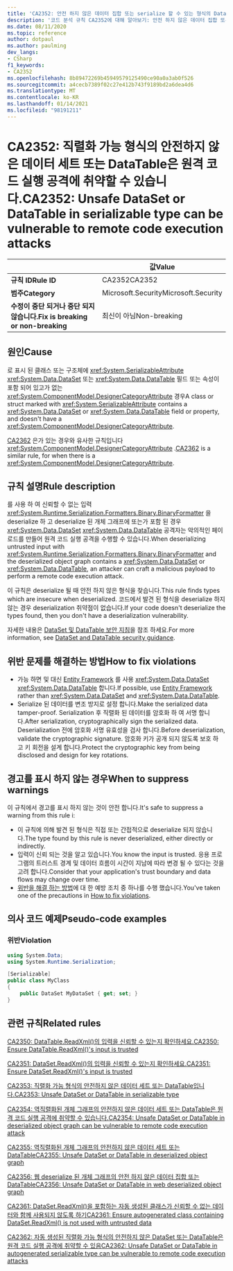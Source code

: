 ```yaml
---
title: 'CA2352: 안전 하지 않은 데이터 집합 또는 serialize 할 수 있는 형식의 DataTable은 원격 코드 실행 공격에 취약할 수 있습니다 (코드 분석).'
description: '코드 분석 규칙 CA2352에 대해 알아보기: 안전 하지 않은 데이터 집합 또는 직렬화 가능 형식의 DataTable은 원격 코드 실행 공격에 취약할 수 있습니다.'
ms.date: 08/11/2020
ms.topic: reference
author: dotpaul
ms.author: paulming
dev_langs:
- CSharp
f1_keywords:
- CA2352
ms.openlocfilehash: 8b89472269b45949579125490ce90a0a3ab0f526
ms.sourcegitcommit: a4cecb7389f02c27e412b743f9189bd2a6dea4d6
ms.translationtype: MT
ms.contentlocale: ko-KR
ms.lasthandoff: 01/14/2021
ms.locfileid: "98191211"
---
```

# <a name="ca2352-unsafe-dataset-or-datatable-in-serializable-type-can-be-vulnerable-to-remote-code-execution-attacks"></a><span data-ttu-id="98fa7-103">CA2352: 직렬화 가능 형식의 안전하지 않은 데이터 세트 또는 DataTable은 원격 코드 실행 공격에 취약할 수 있습니다.</span><span class="sxs-lookup"><span data-stu-id="98fa7-103">CA2352: Unsafe DataSet or DataTable in serializable type can be vulnerable to remote code execution attacks</span></span>

| | <span data-ttu-id="98fa7-104">값</span><span class="sxs-lookup"><span data-stu-id="98fa7-104">Value</span></span> |
|-|-|
| <span data-ttu-id="98fa7-105">**규칙 ID**</span><span class="sxs-lookup"><span data-stu-id="98fa7-105">**Rule ID**</span></span> |<span data-ttu-id="98fa7-106">CA2352</span><span class="sxs-lookup"><span data-stu-id="98fa7-106">CA2352</span></span>|
| <span data-ttu-id="98fa7-107">**범주**</span><span class="sxs-lookup"><span data-stu-id="98fa7-107">**Category**</span></span> |<span data-ttu-id="98fa7-108">Microsoft.Security</span><span class="sxs-lookup"><span data-stu-id="98fa7-108">Microsoft.Security</span></span>|
| <span data-ttu-id="98fa7-109">**수정이 중단 되거나 중단 되지 않습니다.**</span><span class="sxs-lookup"><span data-stu-id="98fa7-109">**Fix is breaking or non-breaking**</span></span> |<span data-ttu-id="98fa7-110">최신이 아님</span><span class="sxs-lookup"><span data-stu-id="98fa7-110">Non-breaking</span></span>|

## <a name="cause"></a><span data-ttu-id="98fa7-111">원인</span><span class="sxs-lookup"><span data-stu-id="98fa7-111">Cause</span></span>

<span data-ttu-id="98fa7-112">로 표시 된 클래스 또는 구조체에 <xref:System.SerializableAttribute> <xref:System.Data.DataSet> 또는 <xref:System.Data.DataTable> 필드 또는 속성이 포함 되어 있고가 없는 <xref:System.ComponentModel.DesignerCategoryAttribute> 경우</span><span class="sxs-lookup"><span data-stu-id="98fa7-112">A class or struct marked with <xref:System.SerializableAttribute> contains a <xref:System.Data.DataSet> or <xref:System.Data.DataTable> field or property, and doesn't have a <xref:System.ComponentModel.DesignerCategoryAttribute>.</span></span>

<span data-ttu-id="98fa7-113">[CA2362](ca2362.md) 은가 있는 경우와 유사한 규칙입니다 <xref:System.ComponentModel.DesignerCategoryAttribute> .</span><span class="sxs-lookup"><span data-stu-id="98fa7-113">[CA2362](ca2362.md) is a similar rule, for when there is a <xref:System.ComponentModel.DesignerCategoryAttribute>.</span></span>

## <a name="rule-description"></a><span data-ttu-id="98fa7-114">규칙 설명</span><span class="sxs-lookup"><span data-stu-id="98fa7-114">Rule description</span></span>

<span data-ttu-id="98fa7-115">를 사용 하 여 신뢰할 수 없는 입력 <xref:System.Runtime.Serialization.Formatters.Binary.BinaryFormatter> 을 deserialize 하 고 deserialize 된 개체 그래프에 또는가 포함 된 경우 <xref:System.Data.DataSet> <xref:System.Data.DataTable> 공격자는 악의적인 페이로드를 만들어 원격 코드 실행 공격을 수행할 수 있습니다.</span><span class="sxs-lookup"><span data-stu-id="98fa7-115">When deserializing untrusted input with <xref:System.Runtime.Serialization.Formatters.Binary.BinaryFormatter> and the deserialized object graph contains a <xref:System.Data.DataSet> or <xref:System.Data.DataTable>, an attacker can craft a malicious payload to perform a remote code execution attack.</span></span>

<span data-ttu-id="98fa7-116">이 규칙은 deserialize 될 때 안전 하지 않은 형식을 찾습니다.</span><span class="sxs-lookup"><span data-stu-id="98fa7-116">This rule finds types which are insecure when deserialized.</span></span> <span data-ttu-id="98fa7-117">코드에서 발견 된 형식을 deserialize 하지 않는 경우 deserialization 취약점이 없습니다.</span><span class="sxs-lookup"><span data-stu-id="98fa7-117">If your code doesn't deserialize the types found, then you don't have a deserialization vulnerability.</span></span>

<span data-ttu-id="98fa7-118">자세한 내용은 [DataSet 및 DataTable 보안 지침](../../../framework/data/adonet/dataset-datatable-dataview/security-guidance.md)을 참조 하세요.</span><span class="sxs-lookup"><span data-stu-id="98fa7-118">For more information, see [DataSet and DataTable security guidance](../../../framework/data/adonet/dataset-datatable-dataview/security-guidance.md).</span></span>

## <a name="how-to-fix-violations"></a><span data-ttu-id="98fa7-119">위반 문제를 해결하는 방법</span><span class="sxs-lookup"><span data-stu-id="98fa7-119">How to fix violations</span></span>

- <span data-ttu-id="98fa7-120">가능 하면 및 대신 [Entity Framework](/ef/) 를 사용 <xref:System.Data.DataSet> <xref:System.Data.DataTable> 합니다.</span><span class="sxs-lookup"><span data-stu-id="98fa7-120">If possible, use [Entity Framework](/ef/) rather than <xref:System.Data.DataSet> and <xref:System.Data.DataTable>.</span></span>
- <span data-ttu-id="98fa7-121">Serialize 된 데이터를 변조 방지로 설정 합니다.</span><span class="sxs-lookup"><span data-stu-id="98fa7-121">Make the serialized data tamper-proof.</span></span> <span data-ttu-id="98fa7-122">Serialization 후 직렬화 된 데이터를 암호화 하 여 서명 합니다.</span><span class="sxs-lookup"><span data-stu-id="98fa7-122">After serialization, cryptographically sign the serialized data.</span></span> <span data-ttu-id="98fa7-123">Deserialization 전에 암호화 서명 유효성을 검사 합니다.</span><span class="sxs-lookup"><span data-stu-id="98fa7-123">Before deserialization, validate the cryptographic signature.</span></span> <span data-ttu-id="98fa7-124">암호화 키가 공개 되지 않도록 보호 하 고 키 회전을 설계 합니다.</span><span class="sxs-lookup"><span data-stu-id="98fa7-124">Protect the cryptographic key from being disclosed and design for key rotations.</span></span>

## <a name="when-to-suppress-warnings"></a><span data-ttu-id="98fa7-125">경고를 표시 하지 않는 경우</span><span class="sxs-lookup"><span data-stu-id="98fa7-125">When to suppress warnings</span></span>

<span data-ttu-id="98fa7-126">이 규칙에서 경고를 표시 하지 않는 것이 안전 합니다.</span><span class="sxs-lookup"><span data-stu-id="98fa7-126">It's safe to suppress a warning from this rule i:</span></span>

- <span data-ttu-id="98fa7-127">이 규칙에 의해 발견 된 형식은 직접 또는 간접적으로 deserialize 되지 않습니다.</span><span class="sxs-lookup"><span data-stu-id="98fa7-127">The type found by this rule is never deserialized, either directly or indirectly.</span></span>
- <span data-ttu-id="98fa7-128">입력이 신뢰 되는 것을 알고 있습니다.</span><span class="sxs-lookup"><span data-stu-id="98fa7-128">You know the input is trusted.</span></span> <span data-ttu-id="98fa7-129">응용 프로그램의 트러스트 경계 및 데이터 흐름이 시간이 지남에 따라 변경 될 수 있다는 것을 고려 합니다.</span><span class="sxs-lookup"><span data-stu-id="98fa7-129">Consider that your application's trust boundary and data flows may change over time.</span></span>
- <span data-ttu-id="98fa7-130">[위반을 해결 하는 방법](#how-to-fix-violations)에 대 한 예방 조치 중 하나를 수행 했습니다.</span><span class="sxs-lookup"><span data-stu-id="98fa7-130">You've taken one of the precautions in [How to fix violations](#how-to-fix-violations).</span></span>

## <a name="pseudo-code-examples"></a><span data-ttu-id="98fa7-131">의사 코드 예제</span><span class="sxs-lookup"><span data-stu-id="98fa7-131">Pseudo-code examples</span></span>

### <a name="violation"></a><span data-ttu-id="98fa7-132">위반</span><span class="sxs-lookup"><span data-stu-id="98fa7-132">Violation</span></span>

```csharp
using System.Data;
using System.Runtime.Serialization;

[Serializable]
public class MyClass
{
    public DataSet MyDataSet { get; set; }
}
```

## <a name="related-rules"></a><span data-ttu-id="98fa7-133">관련 규칙</span><span class="sxs-lookup"><span data-stu-id="98fa7-133">Related rules</span></span>

[<span data-ttu-id="98fa7-134">CA2350: DataTable.ReadXml()의 입력을 신뢰할 수 있는지 확인하세요.</span><span class="sxs-lookup"><span data-stu-id="98fa7-134">CA2350: Ensure DataTable.ReadXml()'s input is trusted</span></span>](ca2350.md)

[<span data-ttu-id="98fa7-135">CA2351: DataSet.ReadXml()의 입력을 신뢰할 수 있는지 확인하세요.</span><span class="sxs-lookup"><span data-stu-id="98fa7-135">CA2351: Ensure DataSet.ReadXml()'s input is trusted</span></span>](ca2351.md)

[<span data-ttu-id="98fa7-136">CA2353: 직렬화 가능 형식의 안전하지 않은 데이터 세트 또는 DataTable입니다.</span><span class="sxs-lookup"><span data-stu-id="98fa7-136">CA2353: Unsafe DataSet or DataTable in serializable type</span></span>](ca2353.md)

[<span data-ttu-id="98fa7-137">CA2354: 역직렬화된 개체 그래프의 안전하지 않은 데이터 세트 또는 DataTable은 원격 코드 실행 공격에 취약할 수 있습니다.</span><span class="sxs-lookup"><span data-stu-id="98fa7-137">CA2354: Unsafe DataSet or DataTable in deserialized object graph can be vulnerable to remote code execution attack</span></span>](ca2354.md)

[<span data-ttu-id="98fa7-138">CA2355: 역직렬화된 개체 그래프의 안전하지 않은 데이터 세트 또는 DataTable</span><span class="sxs-lookup"><span data-stu-id="98fa7-138">CA2355: Unsafe DataSet or DataTable in deserialized object graph</span></span>](ca2355.md)

[<span data-ttu-id="98fa7-139">CA2356: 웹 deserialize 된 개체 그래프의 안전 하지 않은 데이터 집합 또는 DataTable</span><span class="sxs-lookup"><span data-stu-id="98fa7-139">CA2356: Unsafe DataSet or DataTable in web deserialized object graph</span></span>](ca2356.md)

[<span data-ttu-id="98fa7-140">CA2361: DataSet.ReadXml()을 포함하는 자동 생성된 클래스가 신뢰할 수 없는 데이터와 함께 사용되지 않도록 하기</span><span class="sxs-lookup"><span data-stu-id="98fa7-140">CA2361: Ensure autogenerated class containing DataSet.ReadXml() is not used with untrusted data</span></span>](ca2361.md)

[<span data-ttu-id="98fa7-141">CA2362: 자동 생성된 직렬화 가능 형식의 안전하지 않은 DataSet 또는 DataTable은 원격 코드 실행 공격에 취약할 수 있음</span><span class="sxs-lookup"><span data-stu-id="98fa7-141">CA2362: Unsafe DataSet or DataTable in autogenerated serializable type can be vulnerable to remote code execution attacks</span></span>](ca2362.md)
